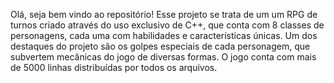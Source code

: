 Olá, seja bem vindo ao repositório! 
Esse projeto se trata de um um RPG de turnos criado através do uso exclusivo de C++, que conta com 8 classes de personagens, cada uma com habilidades e características únicas. Um dos destaques do projeto são os golpes especiais de cada personagem, que subvertem mecânicas do jogo de diversas formas. 
O jogo conta com mais de 5000 linhas distribuídas por todos os arquivos.
